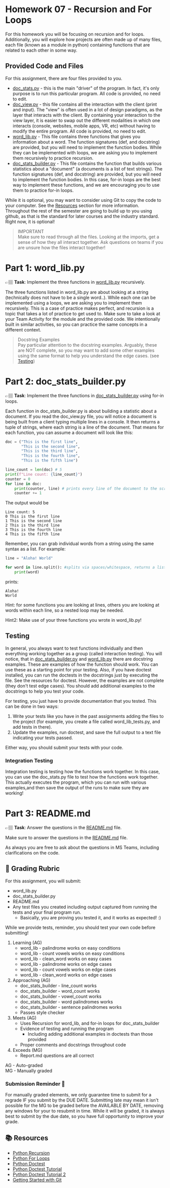 # Homework 07 - Recursion and For Loops

For this homework you will be focusing on recursion and for loops. Additionally, you will explore how projects are often made up of many files, each file (known as a module in python) containing functions that are related to each other in some way. 

## Provided Code and Files
For this assignment, there are four files provided to you.
* [doc_stats.py](../doc_stats.py) - this is the main "driver" of the program. In fact, it's only purpose is to run this particular program. All code is provided, no need to edit. 
* [doc_view.py](../doc_view.py) - this file contains all the interaction with the client (print and input). The "view" is often used in a lot of design paradigms, as the layer that interacts with the client. By containing your interaction to the view layer, it is easier to swap out the different modalities in which one interacts (console, websites, mobile apps, VR, etc) without having to modify the entire program. All code is provided, no need to edit.
* [word_lib.py](../word_lib.py) - This file contains three functions that gives you information about a word. The function signatures (def, and docstring) are provided, but you will need to implement the function bodies. While they can be implemented with loops, we are asking you to implement them recursively to practice recursion.
* [doc_stats_builder.py](../doc_stats_builder.py) - This file contains the function that builds various statistics about a "document" (a documents is a list of text strings). The function signatures (def, and docstring) are provided, but you will need to implement the function bodies. In this case, for-in loops are the best way to implement these functions, and we are encouraging you to use them to practice for-in loops. 

While it is optional, you may want to consider using Git to copy the code to your computer. See the [Resources](#using-git-to-copy-the-code) section for more information. Throughout the rest of the semester are going to build up to you using github, as that is the standard for later courses and the industry standard. Right now, it is optional! 

> IMPORTANT  
> Make sure to read through all the files. Looking at the imports, get a sense of how they all interact together. 
> Ask questions on teams if you are unsure how the files interact together!

# Part 1: word_lib.py

👉🏽 **Task**: Implement the three functions in [word_lib.py](../word_lib.py) recursively.

The three functions listed in word_lib.py are about looking at a string (technically does not have to be a single word..). While each one can be implemented using a loops, we are asking you to implement them recursively. This is a case of practice makes perfect, and recursion is a topic that takes a lot of practice to get used to. Make sure to take a look at your Team Activity for the module and the provided code. We intentionally built in similar activities, so you can practice the same concepts in a different context.

> Docstring Examples  
> Pay particular attention to the docstring examples. Arguably, these are NOT complete, so you may
> want to add some other examples using the same format to help you understand the edge cases. (see [Testing](#testing))

# Part 2: doc_stats_builder.py

👉🏽 **Task**: Implement the three functions in [doc_stats_builder.py](../doc_stats_builder.py) using for-in loops.

Each function in doc_stats_builder.py is about building a statistic about a document. If you read the doc_view.py file, you will notice a document is being built from a client typing multiple lines in a console. It then returns a tuple of strings, where each string is a line of the document. That means for each function, you can assume a document will look like this:

```python
doc = ("This is the first line",
       "This is the second line",
       "This is the third line",
       "This is the fourth line",
       "This is the fifth line")

line_count = len(doc) # 5
print(f"Line count: {line_count}")
counter = 0
for line in doc:
    print(counter, line) # prints every line of the document to the screen, with a counter in front of it
    counter += 1
```
The output would be

```text
Line count: 5
0 This is the first line
1 This is the second line
2 This is the third line
3 This is the fourth line
4 This is the fifth line
```

Remember, you can grab individual words from a string using the same syntax as a list. For example:

```python
line = "Aloha! World"

for word in line.split(): #splits via spaces/whitespace, returns a list of words
    print(word)
```
prints: 

```text
Aloha!
World
```

Hint: for some functions you are looking at lines, others you are looking at words within each line, so a nested loop may be needed.

Hint2: Make use of your three functions you wrote in word_lib.py!

## Testing
In general, you always want to test functions individually and then everything working together as a group (called interaction testing). You will notice, that in [doc_stats_builder.py](../doc_stats_builder.py) and [word_lib.py](../word_lib.py) there are docstring examples. These are examples of how the function should work. You can use these as a starting point for your testing. Also, if you have doctest installed, you can run the doctests in the docstrings just by executing the file. See the resources for doctest. However, the examples are not complete (they don't test edge cases). You should add additional examples to the docstrings to help you test your code.

For testing, you just have to provide documentation that you tested. This can be done in two ways:

1. Write your tests like you have in the past assignments adding the files to the project (for example, you create a file called word_lib_tests.py, and add tests in there).
2. Update the examples, run doctest, and save the full output to a text file indicating your tests passed.

Either way, you should submit your tests with your code. 

### Integration Testing
Integration testing is testing how the functions work together. In this case, you can use the doc_stats.py file to test how the functions work together. This actually executes the program, which you can run with various examples,and then save the output of the runs to make sure they are working! 




# Part 3: README.md

👉🏽 **Task**: Answer the questions in the [README.md](../README.md) file. 

Make sure to answer the questions in the [README.md](../README.md) file.

As always you are free to ask about the questions in MS Teams, including clarifications on the code. 

## 📝 Grading Rubric

For this assignment, you will submit:
* word_lib.py
* doc_stats_builder.py
* README.md
* Any test files you created including output captured from running the tests and your final program run.
  * Basically, you are proving you tested it, and it works as expected! :) 

While we provide tests, reminder, you should test your own code before submitting!

1. Learning (AG)
   * word_lib - palindrome works on easy conditions
   * word_lib - count vowels works on easy conditions
   * word_lib - clean_word works on easy cases
   * word_lib - palindrome works on edge cases
   * word_lib - count vowels works on edge cases
   * word_lib - clean_word works on edge cases
2. Approaching  (AG)
   * doc_stats_builder - line_count works
   * doc_stats_builder - word_count works
   * doc_stats_builder - vowel_count works
   * doc_stats_builder - word palindromes works
   * doc_stats_builder - sentence palindromes works
   * Passes style checker
3. Meets  (AG)
   * Uses Recursion for word_lib, and for-in loops for doc_stats_builder
   * Evidence of testing and running the program
     * Including adding additional examples in doctests than those provided
   * Proper comments and docstrings throughout code 
4. Exceeds  (MG)
   * Report.md questions are all correct
  
   

  

AG - Auto-graded  
MG - Manually graded



### Submission Reminder 🚨
For manually graded elements, we only guarantee time to submit for a regrade IF you submit by the DUE DATE. Submitting late may mean it isn't possible for the MG to be graded before the AVAILABLE BY DATE, removing any windows for your to resubmit in time. While it will be graded, it is always best to submit by the due date, so you have full opportunity to improve your grade.

## 📚 Resources
* [Python Recursion](https://realpython.com/python-thinking-recursively/)
* [Python For Loops](https://realpython.com/python-for-loop/)
* [Python Doctest](https://docs.python.org/3/library/doctest.html)
* [Python Doctest Tutorial](https://pymotw.com/3/doctest/)
* [Python Doctest Tutorial 2](https://realpython.com/python-doctest/)
* [Getting Started with Git](https://docs.github.com/en/get-started/getting-started-with-git) 
 